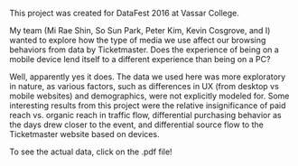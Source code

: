 This project was created for DataFest 2016 at Vassar College. 

My team (Mi Rae Shin, So Sun Park, Peter Kim, Kevin Cosgrove, and I) wanted to explore how the type of media we use affect our browsing behaviors from data by Ticketmaster. Does the experience of being on a mobile device lend itself to a different experience than being on a PC? 

Well, apparently yes it does. The data we used here was more exploratory in nature, as various factors, 
such as differences in UX (from desktop vs mobile websites) and demographics, were not explicitly modeled for. Some interesting results from this project were the relative insignificance of paid reach vs. organic reach in traffic flow, differential purchasing behavior as the days drew closer to the event, and differential source flow to the Ticketmaster website based on devices. 

To see the actual data, click on the .pdf file!
